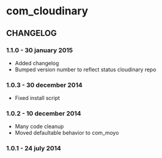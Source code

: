 # com_cloudinary## CHANGELOG### 1.1.0 - 30 january 2015* Added changelog* Bumped version number to reflect status cloudinary repo### 1.0.3 - 30 december 2014* Fixed install script### 1.0.2 - 10 december 2014* Many code cleanup* Moved defaultable behavior to com_moyo### 1.0.1 - 24 july 2014